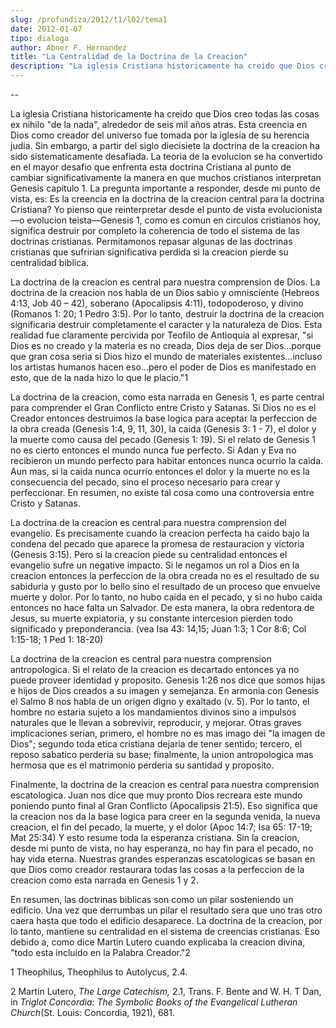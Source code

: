 ```yaml
---
slug: /profundiza/2012/t1/l02/tema1
date: 2012-01-07
tipo: dialoga
author: Abner F. Hernandez
title: "La Centralidad de la Doctrina de la Creacion"
description: "La iglesia Cristiana historicamente ha creido que Dios creo todas las cosas ex  nihilo “de la nada”, alrededor de seis mil años atras. Esta creencia en Dios  como creador del universo fue tomada por la iglesia de su herencia judia. Sin  embargo, a partir del siglo diecisiete l..."
---
```


--

La iglesia Cristiana historicamente ha creido que Dios creo todas las cosas ex nihilo "de la nada", alrededor de seis mil años atras. Esta creencia en Dios como creador del universo fue tomada por la iglesia de su herencia judia. Sin embargo, a partir del siglo diecisiete la doctrina de la creacion ha sido sistematicamente desafiada. La teoria de la evolucion se ha convertido en el mayor desafio que enfrenta esta doctrina Cristiana al punto de cambiar significativamente la manera en que muchos cristianos interpretan Genesis capitulo 1. La pregunta importante a responder, desde mi punto de vista, es: Es la creencia en la doctrina de la creacion central para la doctrina Cristiana? Yo pienso que reinterpretar desde el punto de vista evolucionista—o evolucion teista—Genesis 1, como es comun en circulos cristianos hoy, significa destruir por completo la coherencia de todo el sistema de las doctrinas cristianas. Permitamonos repasar algunas de las doctrinas cristianas que sufririan significativa perdida si la creacion pierde su centralidad biblica.

La doctrina de la creacion es central para nuestra comprension de Dios. La doctrina de la creacion nos habla de un Dios sabio y omnisciente (Hebreos 4:13, Job 40 – 42), soberano (Apocalipsis 4:11), todopoderoso, y divino (Romanos 1: 20; 1 Pedro 3:5). Por lo tanto, destruir la doctrina de la creacion significaria destruir completamente el caracter y la naturaleza de Dios. Esta realidad fue claramente percivida por Teofilo de Antioquia al expresar, "si Dios es no creado y la materia es no creada, Dios deja de ser Dios…porque que gran cosa seria si Dios hizo el mundo de materiales existentes…incluso los artistas humanos hacen eso…pero el poder de Dios es manifestado en esto, que de la nada hizo lo que le placio."1

La doctrina de la creacion, como esta narrada en Genesis 1, es parte central para comprender el Gran Conflicto entre Cristo y Satanas. Si Dios no es el Creador entonces destruimos la base logica para aceptar la perfeccion de la obra creada (Genesis 1:4, 9, 11, 30), la caida (Genesis 3: 1 - 7), el dolor y la muerte como causa del pecado (Genesis 1: 19). Si el relato de Genesis 1 no es cierto entonces el mundo nunca fue perfecto. Si Adan y Eva no recibieron un mundo perfecto para habitar entonces nunca ocurrio la caida. Aun mas, si la caida nunca ocurrio entonces el dolor y la muerte no es la consecuencia del pecado, sino el proceso necesario para crear y perfeccionar. En resumen, no existe tal cosa como una controversia entre Cristo y Satanas.

La doctrina de la creacion es central para nuestra comprension del evangelio. Es precisamente cuando la creacion perfecta ha caido bajo la condena del pecado que aparece la promesa de restauracion y victoria (Genesis 3:15). Pero si la creacion piede su centralidad entonces el evangelio sufre un negative impacto. Si le negamos un rol a Dios en la creacion entonces la perfeccion de la obra creada no es el resultado de su sabiduria y gusto por lo bello sino el resultado de un proceso que envuelve muerte y dolor. Por lo tanto, no hubo caida en el pecado, y si no hubo caida entonces no hace falta un Salvador. De esta manera, la obra redentora de Jesus, su muerte expiatoria, y su constante intercesion pierden todo significado y preponderancia. (vea Isa 43: 14,15; Juan 1:3; 1 Cor 8:6; Col 1:15-18; 1 Ped 1: 18-20)

La doctrina de la creacion es central para nuestra comprension antropologica. Si el relato de la creacion es decartado entonces ya no puede proveer identidad y proposito. Genesis 1:26 nos dice que somos hijas e hijos de Dios creados a su imagen y semejanza. En armonia con Genesis el Salmo 8 nos habla de un origen digno y exaltado (v. 5). Por lo tanto, el hombre no estaria sujeto a los mandamientos divinos sino a impulsos naturales que le llevan a sobrevivir, reproducir, y mejorar. Otras graves implicaciones serian, primero, el hombre no es mas imago dei "la imagen de Dios"; segundo toda etica cristiana dejaria de tener sentido; tercero, el reposo sabatico perderia su base; finalmente, la union antropologica mas hermosa que es el matrimonio perderia su santidad y proposito.

Finalmente, la doctrina de la creacion es central para nuestra comprension escatologica. Juan nos dice que muy pronto Dios recreara este mundo poniendo punto final al Gran Conflicto (Apocalipsis 21:5). Eso significa que la creacion nos da la base logica para creer en la segunda venida, la nueva creacion, el fin del pecado, la muerte, y el dolor (Apoc 14:7; Isa 65: 17-19; Mat 25:34) Y esto resume toda la esperanza cristiana. Sin la creacion, desde mi punto de vista, no hay esperanza, no hay fin para el pecado, no hay vida eterna. Nuestras grandes esperanzas escatologicas se basan en que Dios como creador restaurara todas las cosas a la perfeccion de la creacion como esta narrada en Genesis 1 y 2.

En resumen, las doctrinas biblicas son como un pilar sosteniendo un edificio. Una vez que derrumbas un pilar el resultado sera que uno tras otro caera hasta que todo el edificio desaparece. La doctrina de la creacion, por lo tanto, mantiene su centralidad en el sistema de creencias cristianas. Eso debido a, como dice Martin Lutero cuando explicaba la creacion divina, "todo esta incluido en la Palabra Creador."2

1 Theophilus, Theophilus to Autolycus, 2.4.

2 Martin Lutero, _The Large Catechism,_ 2.1, Trans. F. Bente and W. H. T Dan, in _Triglot Concordia: The Symbolic Books of the Evangelical Lutheran Church_(St. Louis: Concordia, 1921), 681.

